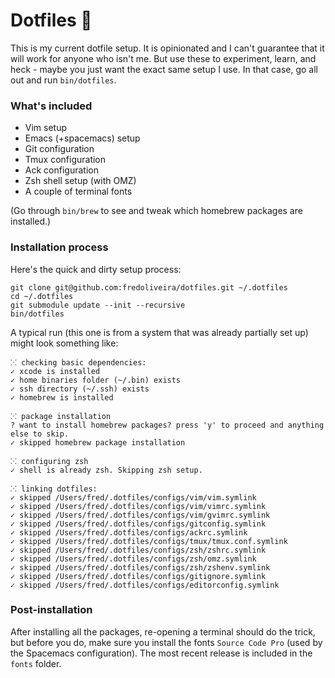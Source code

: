 # Dotfiles 👋

This is my current dotfile setup. It is opinionated and I can't guarantee
that it will work for anyone who isn't me. But use these to experiment,
learn, and heck - maybe you just want the exact same setup I use. In that
case, go all out and run `bin/dotfiles`.

### What's included

* Vim setup
* Emacs (+spacemacs) setup
* Git configuration
* Tmux configuration
* Ack configuration
* Zsh shell setup (with OMZ)
* A couple of terminal fonts

(Go through `bin/brew` to see and tweak which homebrew packages are installed.)

### Installation process

Here's the quick and dirty setup process:

```
git clone git@github.com:fredoliveira/dotfiles.git ~/.dotfiles
cd ~/.dotfiles
git submodule update --init --recursive
bin/dotfiles
```

A typical run (this one is from a system that was already partially set up) might look something like:

```
⁙ checking basic dependencies:
✓ xcode is installed
✓ home binaries folder (~/.bin) exists
✓ ssh directory (~/.ssh) exists
✓ homebrew is installed

⁙ package installation
? want to install homebrew packages? press 'y' to proceed and anything else to skip.
✓ skipped homebrew package installation

⁙ configuring zsh
✓ shell is already zsh. Skipping zsh setup.

⁙ linking dotfiles:
✓ skipped /Users/fred/.dotfiles/configs/vim/vim.symlink
✓ skipped /Users/fred/.dotfiles/configs/vim/vimrc.symlink
✓ skipped /Users/fred/.dotfiles/configs/vim/gvimrc.symlink
✓ skipped /Users/fred/.dotfiles/configs/gitconfig.symlink
✓ skipped /Users/fred/.dotfiles/configs/ackrc.symlink
✓ skipped /Users/fred/.dotfiles/configs/tmux/tmux.conf.symlink
✓ skipped /Users/fred/.dotfiles/configs/zsh/zshrc.symlink
✓ skipped /Users/fred/.dotfiles/configs/zsh/omz.symlink
✓ skipped /Users/fred/.dotfiles/configs/zsh/zshenv.symlink
✓ skipped /Users/fred/.dotfiles/configs/gitignore.symlink
✓ skipped /Users/fred/.dotfiles/configs/editorconfig.symlink
```

### Post-installation

After installing all the packages, re-opening a terminal should do the trick, but before you do, make sure you install the fonts `Source Code Pro` (used by the Spacemacs configuration). The most recent release is included in the `fonts` folder.
